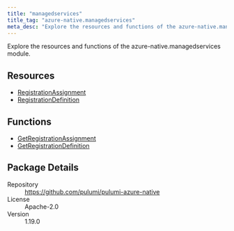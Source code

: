 ```yaml
---
title: "managedservices"
title_tag: "azure-native.managedservices"
meta_desc: "Explore the resources and functions of the azure-native.managedservices module."
---
```


<!-- WARNING: this file was generated by Pulumi Docs Generator. -->
<!-- Do not edit by hand unless you're certain you know what you are doing! -->

Explore the resources and functions of the azure-native.managedservices module.

<h2 id="resources">Resources</h2>
<ul class="api">
    <li><a href="registrationassignment" title="RegistrationAssignment"><span class="symbol resource"></span>RegistrationAssignment</a></li>
    <li><a href="registrationdefinition" title="RegistrationDefinition"><span class="symbol resource"></span>RegistrationDefinition</a></li>
</ul>

<h2 id="functions">Functions</h2>
<ul class="api">
    <li><a href="getregistrationassignment" title="GetRegistrationAssignment"><span class="symbol function"></span>GetRegistrationAssignment</a></li>
    <li><a href="getregistrationdefinition" title="GetRegistrationDefinition"><span class="symbol function"></span>GetRegistrationDefinition</a></li>
</ul>

<h2 id="package-details">Package Details</h2>
<dl class="package-details">
	<dt>Repository</dt>
	<dd><a href="https://github.com/pulumi/pulumi-azure-native">https://github.com/pulumi/pulumi-azure-native</a></dd>
	<dt>License</dt>
	<dd>Apache-2.0</dd>
	<dt>Version</dt>
	<dd>1.19.0</dd>
</dl>


